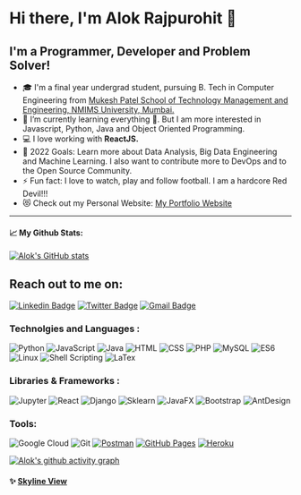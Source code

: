 # Hi there, I'm Alok Rajpurohit 👋 

## I'm a Programmer, Developer and Problem Solver!

- 🎓 I'm a final year undergrad student, pursuing B. Tech in Computer Engineering from [Mukesh Patel School of Technology Management and Engineering, NMIMS University, Mumbai.](https://engineering.nmims.edu/)
- 🌱 I’m currently learning everything 🤣. But I am more interested in Javascript, Python, Java and Object Oriented Programming.
- 💻 I love working with **ReactJS.**
- 🥅 2022 Goals: Learn more about Data Analysis, Big Data Engineering and Machine Learning. I also want to contribute more to DevOps and to the Open Source Community.
- ⚡ Fun fact: I love to watch, play and follow football. I am a hardcore Red Devil!!!
- 😻 Check out my Personal Website: [My Portfolio Website](https://alokpurohit18.github.io/PersonalWebsite/)

---

#### 📈 My Github Stats:

[![Alok's GitHub stats](https://github-readme-stats.vercel.app/api?username=alokpurohit18&show_icons=true&count_private=true&theme=tokyonight)](https://github.com/anuraghazra/github-readme-stats)

## Reach out to me on:

[![Linkedin Badge](https://img.shields.io/badge/-LinkedIn-blue?style=flat-round&logo=Linkedin&logoColor=white&link=https://www.linkedin.com/in/alok-rajpurohit-1941461a3/)](https://www.linkedin.com/in/alok-rajpurohit-1941461a3/)
[![Twitter Badge](https://img.shields.io/badge/-Twitter-blue?style=flat-round&logo=Twitter&logoColor=white&link=https://twitter.com/AlokPur32580593)](https://twitter.com/AlokPur32580593)
[![Gmail Badge](https://img.shields.io/badge/-Gmail-c14438?style=flat-round&logo=Gmail&logoColor=white&link=mailto:saloniguptasg12@gmail.com)](mailto:alokpurohit18@gmail.com)

### Technolgies and Languages :

![Python](https://img.shields.io/badge/-Python-black?style=flat-round&logo=Python)
![JavaScript](https://img.shields.io/badge/-JavaScript-black?style=flat-round&logo=javascript)
![Java](https://img.shields.io/badge/-java-E34A86?style=flat-round&logo=java)
![HTML](https://img.shields.io/badge/-HTML5-E34F26?style=flat-round&logo=html5&logoColor=white)
![CSS](https://img.shields.io/badge/-CSS3-blue?style=flat-round&logo=css3&logoColor=white)
![PHP](https://img.shields.io/badge/-PHP-purple?style=flat-round&logo=php&logoColor=white)
![MySQL](https://img.shields.io/badge/-MySQL-black?style=flat-round&logo=mysql)
![ES6](https://img.shields.io/badge/-ES6-yellow?style=flat-round&logo=es6)
![Linux](https://img.shields.io/badge/-Linux-black?style=flat-round&logo=Linux)
![Shell Scripting](https://img.shields.io/badge/-ShellScripting-0E185F?style=flat-round&logo=shell)
![LaTex](https://img.shields.io/badge/-LaTex-green?style=flat-round&logo=LaTex)

### Libraries & Frameworks :

![Jupyter](https://img.shields.io/badge/-jupyter-white?style=flat-round&logo=jupyter)
![React](https://img.shields.io/badge/-React-black?style=flat-round&logo=react)
![Django](https://img.shields.io/badge/-Django-blue?style=flat-round&logo=django)
![Sklearn](https://img.shields.io/badge/-sklearn-white?style=flat-round&logo=Sklearn)
![JavaFX](https://img.shields.io/badge/-JavaFX-4D77FF?style=flat-round&logo=JavaFX)
![Bootstrap](https://img.shields.io/badge/-Bootstrap-6610f2?style=flat-round&logo=Bootstrap)
![AntDesign](https://img.shields.io/badge/-AntDesign-red?style=flat-round&logo=AntDesign)

### Tools:

![Google Cloud](https://img.shields.io/badge/Google%20Cloud-black?style=flat-round&logo=google-cloud)
![Git](https://img.shields.io/badge/-Git-black?style=flat-round&logo=git)
<a href="#"><img alt="Postman" src="https://img.shields.io/badge/Postman-FF6C37?logo=postman&logoColor=white"></a>
<a href="#"><img alt="GitHub Pages" src="https://img.shields.io/badge/GitHub%20Pages-%23327FC7.svg?logo=github&logoColor=white"></a> 
<a href="#"><img alt="Heroku" src="https://img.shields.io/badge/Heroku%20-%23430098.svg?logo=heroku&logoColor=white"></a>

[![Alok's github activity graph](https://activity-graph.herokuapp.com/graph?username=alokpurohit18&theme=rogue)](https://github.com/alokpurohit18/github-readme-activity-graph)
<!-- [![Alok's github activity graph](https://activity-graph.herokuapp.com/graph?username=alokpurohit18&theme=rogue)](https://github.com/alokpurohit18/github-readme-activity-graph) -->

#### ✨ [Skyline View](https://skyline.github.com/alokpurohit18/2022)

[website]: https://alokpurohit18.github.io/PersonalWebsite/
[twitter]: https://twitter.com/AlokPur32580593
[instagram]: https://www.instagram.com/alokpurohit18/
[linkedin]: https://www.linkedin.com/in/alok-rajpurohit-1941461a3/
